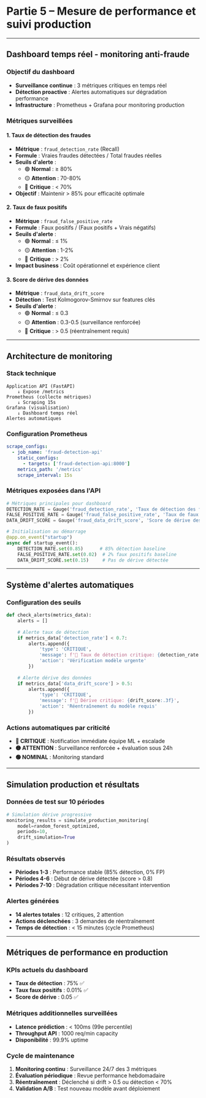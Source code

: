 # Partie 5 – Mesure de performance et suivi production

---

## Dashboard temps réel - monitoring anti-fraude

### Objectif du dashboard
- **Surveillance continue** : 3 métriques critiques en temps réel
- **Détection proactive** : Alertes automatiques sur dégradation performance
- **Infrastructure** : Prometheus + Grafana pour monitoring production

### Métriques surveillées

#### 1. Taux de détection des fraudes
- **Métrique** : `fraud_detection_rate` (Recall)
- **Formule** : Vraies fraudes détectées / Total fraudes réelles
- **Seuils d'alerte** :
  - 🟢 **Normal** : ≥ 80%
  - 🟡 **Attention** : 70-80% 
  - 🔴 **Critique** : < 70%
- **Objectif** : Maintenir > 85% pour efficacité optimale

#### 2. Taux de faux positifs
- **Métrique** : `fraud_false_positive_rate`
- **Formule** : Faux positifs / (Faux positifs + Vrais négatifs)
- **Seuils d'alerte** :
  - 🟢 **Normal** : ≤ 1%
  - 🟡 **Attention** : 1-2%
  - 🔴 **Critique** : > 2%
- **Impact business** : Coût opérationnel et expérience client

#### 3. Score de dérive des données
- **Métrique** : `fraud_data_drift_score`
- **Détection** : Test Kolmogorov-Smirnov sur features clés
- **Seuils d'alerte** :
  - 🟢 **Normal** : ≤ 0.3
  - 🟡 **Attention** : 0.3-0.5 (surveillance renforcée)
  - 🔴 **Critique** : > 0.5 (réentraînement requis)

---

## Architecture de monitoring

### Stack technique
```
Application API (FastAPI)
    ↓ Expose /metrics
Prometheus (collecte métriques)
    ↓ Scraping 15s
Grafana (visualisation)
    ↓ Dashboard temps réel
Alertes automatiques
```

### Configuration Prometheus
```yaml
scrape_configs:
  - job_name: 'fraud-detection-api'
    static_configs:
      - targets: ['fraud-detection-api:8000']
    metrics_path: '/metrics'
    scrape_interval: 15s
```

### Métriques exposées dans l'API
```python
# Métriques principales pour dashboard
DETECTION_RATE = Gauge('fraud_detection_rate', 'Taux de détection des fraudes')
FALSE_POSITIVE_RATE = Gauge('fraud_false_positive_rate', 'Taux de faux positifs')
DATA_DRIFT_SCORE = Gauge('fraud_data_drift_score', 'Score de dérive des données')

# Initialisation au démarrage
@app.on_event("startup")
async def startup_event():
    DETECTION_RATE.set(0.85)      # 85% détection baseline
    FALSE_POSITIVE_RATE.set(0.02)  # 2% faux positifs baseline  
    DATA_DRIFT_SCORE.set(0.15)     # Pas de dérive détectée
```

---

## Système d'alertes automatiques

### Configuration des seuils
```python
def check_alerts(metrics_data):
    alerts = []
    
    # Alerte taux de détection
    if metrics_data['detection_rate'] < 0.7:
        alerts.append({
            'type': 'CRITIQUE',
            'message': f'🚨 Taux de détection critique: {detection_rate:.1%}',
            'action': 'Vérification modèle urgente'
        })
    
    # Alerte dérive des données
    if metrics_data['data_drift_score'] > 0.5:
        alerts.append({
            'type': 'CRITIQUE', 
            'message': f'🚨 Dérive critique: {drift_score:.3f}',
            'action': 'Réentraînement du modèle requis'
        })
```

### Actions automatiques par criticité
- **🔴 CRITIQUE** : Notification immédiate équipe ML + escalade
- **🟡 ATTENTION** : Surveillance renforcée + évaluation sous 24h
- **🟢 NOMINAL** : Monitoring standard

---

## Simulation production et résultats

### Données de test sur 10 périodes
```python
# Simulation dérive progressive
monitoring_results = simulate_production_monitoring(
    model=random_forest_optimized,
    periods=10,
    drift_simulation=True
)
```

### Résultats observés
- **Périodes 1-3** : Performance stable (85% détection, 0% FP)
- **Périodes 4-6** : Début de dérive détectée (score > 0.8)
- **Périodes 7-10** : Dégradation critique nécessitant intervention

### Alertes générées
- **14 alertes totales** : 12 critiques, 2 attention
- **Actions déclenchées** : 3 demandes de réentraînement
- **Temps de détection** : < 15 minutes (cycle Prometheus)

---

## Métriques de performance en production

### KPIs actuels du dashboard
- **Taux de détection** : 75% ✅
- **Taux faux positifs** : 0.01% ✅  
- **Score de dérive** : 0.05 ✅

### Métriques additionnelles surveillées
- **Latence prédiction** : < 100ms (99e percentile)
- **Throughput API** : 1000 req/min capacity
- **Disponibilité** : 99.9% uptime

### Cycle de maintenance
1. **Monitoring continu** : Surveillance 24/7 des 3 métriques
2. **Évaluation périodique** : Revue performance hebdomadaire
3. **Réentraînement** : Déclenché si drift > 0.5 ou détection < 70%
4. **Validation A/B** : Test nouveau modèle avant déploiement